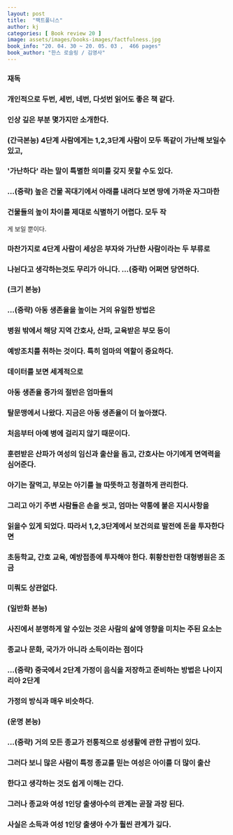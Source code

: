 ```yaml
---
layout: post
title:  "팩트풀니스"
author: kj
categories: [ Book review 20 ]
image: assets/images/books-images/factfulness.jpg
book_info: "20. 04. 30 ~ 20. 05. 03 ,  466 pages"
book_author: "한스 로슬링 / 김영사"
---
```

### 재독

### 개인적으로 두번, 세번, 네번, 다섯번 읽어도 좋은 책 같다.

### 인상 깊은 부분 몇가지만 소개한다.

### (간극본능) 4단계 사람에게는 1,2,3단계 사람이 모두 똑같이 가난해 보일수 있고,

### '가난하다' 라는 말이 특별한 의미를 갖지 못할 수도 있다.

### ...(중략) 높은 건물 꼭대기에서 아래를 내려다 보면 땅에 가까운 자그마한

### 건물들의 높이 차이를 제대로 식별하기 어렵다. 모두 작
게 보일 뿐이다.

### 마찬가지로 4단계 사람이 세상은 부자와 가난한 사람이라는 두 부류로

### 나뉜다고 생각하는것도 무리가 아니다. ...(중략) 어쩌면 당연하다.

### (크기 본능)

### ...(중략) 아동 생존율을 높이는 거의 유일한 방법은

### 병원 밖에서 해당 지역 간호사, 산파, 교육받은 부모 등이

### 예방조치를 취하는 것이다. 특히 엄마의 역할이 중요하다.

### 데이터를 보면 세계적으로

### 아동 생존율 증가의 절반은 엄마들의

### 탈문맹에서 나왔다. 지금은 아동 생존율이 더 높아졌다.

### 처음부터 아예 병에 걸리지 않기 때문이다.

### 훈련받은 산파가 여성의 임신과 출산을 돕고, 간호사는 아기에게 면역력을 심어준다.

### 아기는 잘먹고, 부모는 아기를 늘 따뜻하고 청결하게 관리한다.

### 그리고 아기 주변 사람들은 손을 씻고, 엄마는 약통에 붙은 지시사항을

### 읽을수 있게 되었다. 따라서 1,2,3단계에서 보건의료 발전에 돈을 투자한다면

### 초등학교, 간호 교육, 예방접종에 투자해야 한다. 휘황찬란한 대형병원은 조금

### 미뤄도 상관없다.

### (일반화 본능)

### 사진에서 분명하게 알 수있는 것은 사람의 삶에 영향을 미치는 주된 요소는

### 종교나 문화, 국가가 아니라 소득이라는 점이다

### ...(중략) 중국에서 2단계 가정이 음식을 저장하고 준비하는 방법은 나이지리아 2단계

### 가정의 방식과 매우 비슷하다.

### (운명 본능)

### ...(중략) 거의 모든 종교가 전통적으로 성생활에 관한 규범이 있다.

### 그러다 보니 많은 사람이 특정 종교를 믿는 여성은 아이를 더 많이 출산

### 한다고 생각하는 것도 쉽게 이해는 간다.

### 그러나 종교와 여성 1인당 출생아수의 관계는 곧잘 과장 된다.

### 사실은 소득과 여성 1인당 출생아 수가 훨씬 관계가 깊다.
